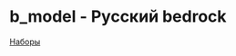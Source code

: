 # b_model - Русский bedrock
   
[Наборы       ](https://github.com/k2z3/b_model/wiki/%D0%9D%D0%B0%D0%B1%D0%BE%D1%80%D1%8B)  
